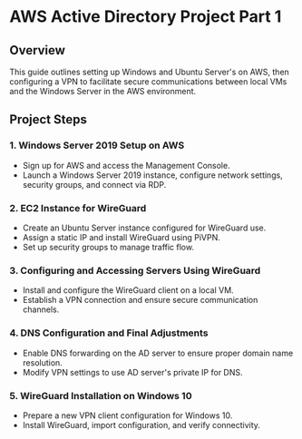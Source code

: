 # AWS Active Directory Project Part 1

## Overview

This guide outlines setting up Windows and Ubuntu Server's on AWS, then configuring a VPN to facilitate secure communications between local VMs and the Windows Server in the AWS environment.

## Project Steps

### 1. **Windows Server 2019 Setup on AWS**
   - Sign up for AWS and access the Management Console.
   - Launch a Windows Server 2019 instance, configure network settings, security groups, and connect via RDP.

### 2. **EC2 Instance for WireGuard**
   - Create an Ubuntu Server instance configured for WireGuard use.
   - Assign a static IP and install WireGuard using PiVPN.
   - Set up security groups to manage traffic flow.

### 3. **Configuring and Accessing Servers Using WireGuard**
   - Install and configure the WireGuard client on a local VM.
   - Establish a VPN connection and ensure secure communication channels.

### 4. **DNS Configuration and Final Adjustments**
   - Enable DNS forwarding on the AD server to ensure proper domain name resolution.
   - Modify VPN settings to use AD server's private IP for DNS.

### 5. **WireGuard Installation on Windows 10**
   - Prepare a new VPN client configuration for Windows 10.
   - Install WireGuard, import configuration, and verify connectivity.

